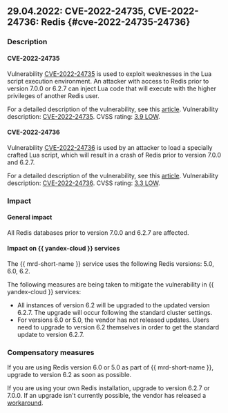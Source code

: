## 29.04.2022: CVE-2022-24735, CVE-2022-24736: Redis {#cve-2022-24735-24736}

### Description

#### CVE-2022-24735

Vulnerability [CVE-2022-24735](https://nvd.nist.gov/vuln/detail/CVE-2022-24735) is used to exploit weaknesses in the Lua script execution environment. An attacker with access to Redis prior to version 7.0.0 or 6.2.7 can inject Lua code that will execute with the higher privileges of another Redis user.

For a detailed description of the vulnerability, see this [article](https://github.com/redis/redis/security/advisories/GHSA-647m-2wmq-qmvq).
Vulnerability description: [CVE-2022-24735](https://nvd.nist.gov/vuln/detail/CVE-2022-24735).
CVSS rating: [3.9 LOW](https://nvd.nist.gov/vuln-metrics/cvss/v3-calculator?name=CVE-2022-24735&vector=AV:L/AC:L/PR:L/UI:R/S:U/C:L/I:L/A:N&version=3.1&source=GitHub,%20Inc.).

#### CVE-2022-24736

Vulnerability [CVE-2022-24736](https://nvd.nist.gov/vuln/detail/CVE-2022-24736) is used by an attacker to load a specially crafted Lua script, which will result in a crash of Redis prior to version 7.0.0 and 6.2.7.

For a detailed description of the vulnerability, see this [article](https://github.com/redis/redis/security/advisories/GHSA-3qpw-7686-5984).
Vulnerability description: [CVE-2022-24736](https://nvd.nist.gov/vuln/detail/CVE-2022-24736).
CVSS rating: [3.3 LOW](https://nvd.nist.gov/vuln-metrics/cvss/v3-calculator?name=CVE-2022-24736&vector=AV:L/AC:L/PR:L/UI:N/S:U/C:N/I:N/A:L&version=3.1&source=GitHub,%20Inc.).

### Impact

#### General impact

All Redis databases prior to version 7.0.0 and 6.2.7 are affected.

#### Impact on {{ yandex-cloud }} services

The {{ mrd-short-name }} service uses the following Redis versions: 5.0, 6.0, 6.2.

The following measures are being taken to mitigate the vulnerability in {{ yandex-cloud }} services:

* All instances of version 6.2 will be upgraded to the updated version 6.2.7. The upgrade will occur following the standard cluster settings.
* For versions 6.0 or 5.0, the vendor has not released updates. Users need to upgrade to version 6.2 themselves in order to get the standard update to version 6.2.7.

### Compensatory measures

If you are using Redis version 6.0 or 5.0 as part of {{ mrd-short-name }}, upgrade to version 6.2 as soon as possible.

If you are using your own Redis installation, upgrade to version 6.2.7 or 7.0.0. If an upgrade isn't currently possible, the vendor has released a [workaround](https://github.com/redis/redis/security/advisories/GHSA-3qpw-7686-5984).

